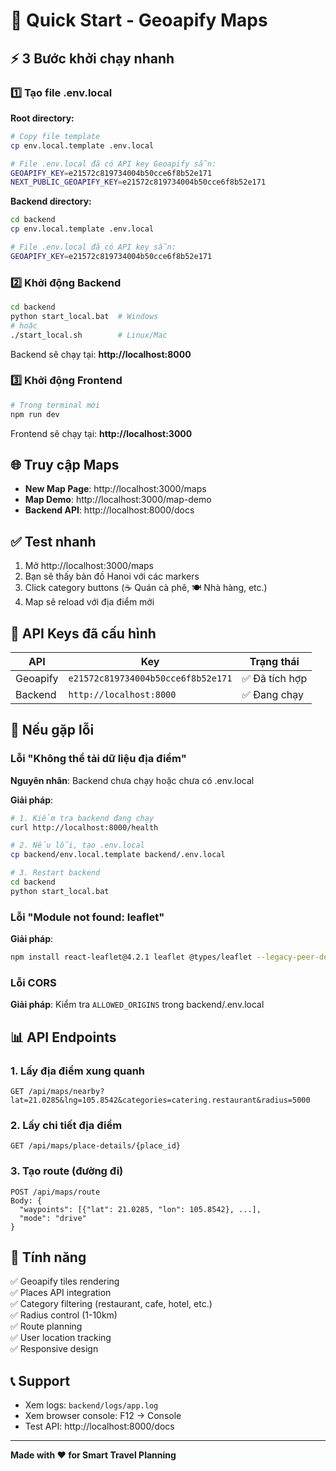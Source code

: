 # 🚀 Quick Start - Geoapify Maps

## ⚡ 3 Bước khởi chạy nhanh

### 1️⃣ Tạo file .env.local

**Root directory:**
```bash
# Copy file template
cp env.local.template .env.local

# File .env.local đã có API key Geoapify sẵn:
GEOAPIFY_KEY=e21572c819734004b50cce6f8b52e171
NEXT_PUBLIC_GEOAPIFY_KEY=e21572c819734004b50cce6f8b52e171
```

**Backend directory:**
```bash
cd backend
cp env.local.template .env.local

# File .env.local đã có API key sẵn:
GEOAPIFY_KEY=e21572c819734004b50cce6f8b52e171
```

### 2️⃣ Khởi động Backend

```bash
cd backend
python start_local.bat  # Windows
# hoặc
./start_local.sh        # Linux/Mac
```

Backend sẽ chạy tại: **http://localhost:8000**

### 3️⃣ Khởi động Frontend

```bash
# Trong terminal mới
npm run dev
```

Frontend sẽ chạy tại: **http://localhost:3000**

## 🌐 Truy cập Maps

- **New Map Page**: http://localhost:3000/maps
- **Map Demo**: http://localhost:3000/map-demo  
- **Backend API**: http://localhost:8000/docs

## ✅ Test nhanh

1. Mở http://localhost:3000/maps
2. Bạn sẽ thấy bản đồ Hanoi với các markers
3. Click category buttons (☕ Quán cà phê, 🍽️ Nhà hàng, etc.)
4. Map sẽ reload với địa điểm mới

## 🔑 API Keys đã cấu hình

| API | Key | Trạng thái |
|-----|-----|------------|
| Geoapify | `e21572c819734004b50cce6f8b52e171` | ✅ Đã tích hợp |
| Backend | `http://localhost:8000` | ✅ Đang chạy |

## 🐛 Nếu gặp lỗi

### Lỗi "Không thể tải dữ liệu địa điểm"

**Nguyên nhân**: Backend chưa chạy hoặc chưa có .env.local

**Giải pháp**:
```bash
# 1. Kiểm tra backend đang chạy
curl http://localhost:8000/health

# 2. Nếu lỗi, tạo .env.local
cp backend/env.local.template backend/.env.local

# 3. Restart backend
cd backend
python start_local.bat
```

### Lỗi "Module not found: leaflet"

**Giải pháp**:
```bash
npm install react-leaflet@4.2.1 leaflet @types/leaflet --legacy-peer-deps
```

### Lỗi CORS

**Giải pháp**: Kiểm tra `ALLOWED_ORIGINS` trong backend/.env.local

## 📊 API Endpoints

### 1. Lấy địa điểm xung quanh
```
GET /api/maps/nearby?lat=21.0285&lng=105.8542&categories=catering.restaurant&radius=5000
```

### 2. Lấy chi tiết địa điểm
```
GET /api/maps/place-details/{place_id}
```

### 3. Tạo route (đường đi)
```
POST /api/maps/route
Body: {
  "waypoints": [{"lat": 21.0285, "lon": 105.8542}, ...],
  "mode": "drive"
}
```

## 🎨 Tính năng

✅ Geoapify tiles rendering  
✅ Places API integration  
✅ Category filtering (restaurant, cafe, hotel, etc.)  
✅ Radius control (1-10km)  
✅ Route planning  
✅ User location tracking  
✅ Responsive design  

## 📞 Support

- Xem logs: `backend/logs/app.log`
- Xem browser console: F12 → Console
- Test API: http://localhost:8000/docs

---

**Made with ❤️ for Smart Travel Planning**

